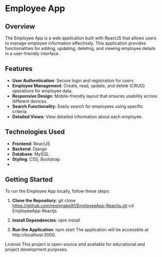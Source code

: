 # Employee App 

## Overview

The Employee App is a web application built with ReactJS that allows users to manage employee information effectively. This application provides functionalities for adding, updating, deleting, and viewing employee details in a user-friendly interface. 

## Features

- **User Authentication**: Secure login and registration for users.
- **Employee Management**: Create, read, update, and delete (CRUD) operations for employee data.
- **Responsive Design**: Mobile-friendly layout that ensures usability across different devices.
- **Search Functionality**: Easily search for employees using specific criteria.
- **Detailed Views**: View detailed information about each employee.

## Technologies Used

- **Frontend**: ReactJS
- **Backend**: Django
- **Database**:  MySQL
- **Styling**: CSS, Bootstrap
- 
## Getting Started

To run the Employee App locally, follow these steps:

1. **Clone the Repository**:
   git clone https://github.com/reshmakp91/EmployeeApp-Reactjs.git
   cd EmployeeApp-Reactjs
   
2. **Install Dependencies**: npm install
3. **Run the Application**: npm start
    The application will be accessible at http://localhost:3000.

License
This project is open-source and available for educational and project development purposes.
